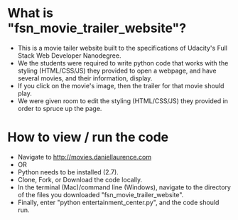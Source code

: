 # What is "fsn_movie_trailer_website"?
- This is a movie tailer website built to the specifications of Udacity's Full Stack Web Developer Nanodegree. 
- We the students were required to write python code that works with the styling (HTML/CSS/JS) they provided to open a webpage, and have several movies, and their information, display.
- If you click on the movie's image, then the trailer for that movie should play.
- We were given room to edit the styling (HTML/CSS/JS) they provided in order to spruce up the page.

# How to view / run the code
- Navigate to http://movies.daniellaurence.com
- OR
- Python needs to be installed (2.7).
- Clone, Fork, or Download the code locally.
- In the terminal (Mac)/command line (Windows), navigate to the directory of the files you downloaded "fsn_movie_trailer_website".
- Finally, enter "python entertainment_center.py", and the code should run.